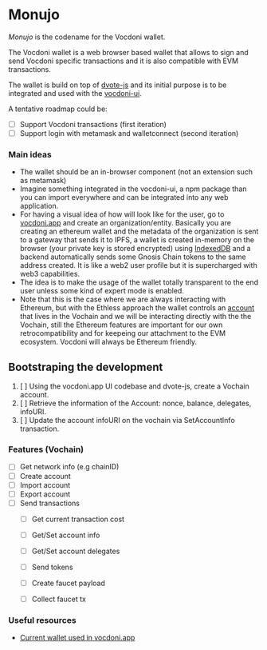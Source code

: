 # Monujo

*Monujo* is the codename for the Vocdoni wallet.

The Vocdoni wallet is a web browser based wallet that allows to sign and send Vocdoni specific transactions and it is also compatible with EVM transactions.

The wallet is build on top of [dvote-js](https://github.com/vocdoni/dvote-js) and its initial purpose is to be integrated and used with the [vocdoni-ui](https://github.com/vocdoni/vocdoni-ui).

A tentative roadmap could be:
- [ ] Support Vocdoni transactions (first iteration)
- [ ] Support login with metamask and walletconnect (second iteration)

### Main ideas

- The wallet should be an in-browser component (not an extension such as metamask)
- Imagine something integrated in the vocdoni-ui, a npm package than you can import everywhere and can be integrated into any web application.
- For having a visual idea of how will look like for the user, go to [vocdoni.app](https://vocdoni.app) and create an organization/entity. Basically you are creating an ethereum wallet and the metadata of the organization is sent to a gateway that sends it to IPFS, a wallet is created in-memory on the browser (your private key is stored encrypted) using [IndexedDB](https://developer.mozilla.org/en-US/docs/Web/API/IndexedDB_API) and a backend automatically sends some Gnosis Chain tokens to the same address created. It is like a web2 user profile but it is supercharged with web3 capabilities.
- The idea is to make the usage of the wallet totally transparent to the end user unless some kind of expert mode is enabled.
- Note that this is the case where we are always interacting with Ethereum, but with the Ethless approach the wallet controls an [account](https://github.com/vocdoni/docs/blob/master/src/architecture/services/evm-less-vochain.md) that lives in the Vochain and we will be interacting directly with the the Vochain, still the Ethereum features are important for our own retrocompatibility and for keepeing our attachment to the EVM ecosystem. Vocdoni will always be Ethereum friendly.

## Bootstraping the development

1. [ ] Using the vocdoni.app UI codebase and dvote-js, create a Vochain account.
2. [ ] Retrieve the information of the Account: nonce, balance, delegates, infoURI.
3. [ ] Update the account infoURI on the vochain via SetAccountInfo transaction.

### Features (Vochain)

- [ ] Get network info (e.g chainID)
- [ ] Create account 
- [ ] Import account
- [ ] Export account
- [ ] Send transactions
    - [ ] Get current transaction cost
    - [ ] Get/Set account info
    - [ ] Get/Set account delegates
    - [ ] Send tokens
    - [ ] Create faucet payload
    - [ ] Collect faucet tx


### Useful resources

- [Current wallet used in vocdoni.app](https://github.com/vocdoni/vocdoni-ui/blob/main/hooks/use-wallet.tsx)
